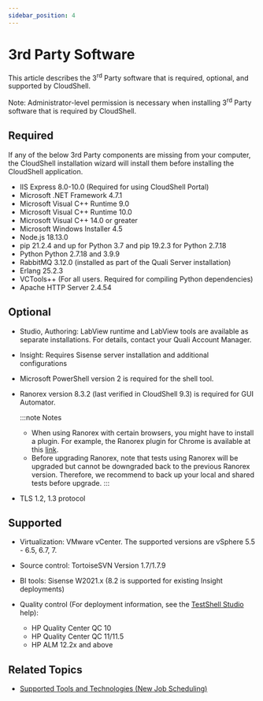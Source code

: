 ```yaml
---
sidebar_position: 4
---
```


# 3rd Party Software

This article describes the 3<sup>rd</sup> Party software that is required, optional, and supported by CloudShell.

Note: Administrator-level permission is necessary when installing 3<sup>rd</sup> Party software that is required by CloudShell.


## Required

If any of the below 3rd Party components are missing from your computer, the CloudShell installation wizard will install them before installing the CloudShell application.

- IIS Express 8.0-10.0 (Required for using CloudShell Portal)
- Microsoft .NET Framework 4.7.1
- Microsoft Visual C++ Runtime 9.0
- Microsoft Visual C++ Runtime 10.0
- Microsoft Visual C++ 14.0 or greater
- Microsoft Windows Installer 4.5
- Node.js 18.13.0
- pip 21.2.4 and up for Python 3.7 and pip 19.2.3 for Python 2.7.18
- Python Python 2.7.18 and 3.9.9
- RabbitMQ 3.12.0 (installed as part of the Quali Server installation)
- Erlang 25.2.3
- VCTools++ (For all users. Required for compiling Python dependencies)
- Apache HTTP Server 2.4.54

## Optional

- Studio, Authoring: LabView runtime and LabView tools are available as separate installations. For details, contact your Quali Account Manager.
- Insight: Requires Sisense server installation and additional configurations
- Microsoft PowerShell version 2 is required for the shell tool.
- Ranorex version 8.3.2 (last verified in CloudShell 9.3) is required for GUI Automator.
    
    :::note Notes
    
    - When using Ranorex with certain browsers, you might have to install a plugin. For example, the Ranorex plugin for Chrome is available at this [link](http://www.ranorex.com/support/user-guide-20/instrumentation-wizard/google-chrome.html).
    - Before upgrading Ranorex, note that tests using Ranorex will be upgraded but cannot be downgraded back to the previous Ranorex version. Therefore, we recommend to back up your local and shared tests before upgrade.
    :::
    
- TLS 1.2, 1.3 protocol

## Supported

- Virtualization: VMware vCenter. The supported versions are vSphere 5.5 - 6.5, 6.7, 7.
- Source control: TortoiseSVN Version 1.7/1.7.9
- BI tools: Sisense W2021.x (8.2 is supported for existing Insight deployments)
- Quality control (For deployment information, see the [TestShell Studio](https://help.quali.com/Online%20Help/2023.3/TestShell/Content/TSS/TSS-Home.htm) help):
    
    - HP Quality Center QC 10
    - HP Quality Center QC 11/11.5
    - HP ALM 12.2x and above

## Related Topics

- [Supported Tools and Technologies (New Job Scheduling)](../cloudshell-suite/new-jss-install-config/supported-tools.md)